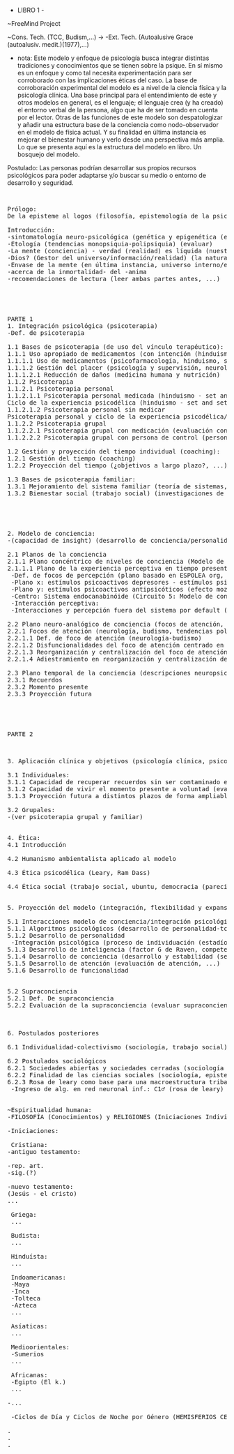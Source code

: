 - LIBRO 1 -

~FreeMind Project

~Cons. Tech. (TCC, Budism,...) ->
-Ext. Tech. (Autoalusive Grace (autoalusiv. medit.)(1977),...)



- nota:
 Este modelo y enfoque de psicología busca integrar distintas tradiciones y conocimientos que se 
 tienen sobre la psique.
En sí mismo es un enfoque y como tal necesita experimentación para ser corroborado con las implicaciones 
éticas del caso. 
La base de corroboración experimental del modelo es a nivel de la ciencia física y la psicología clínica.
 Una base principal para el entendimiento de este y otros modelos en general, es el lenguaje; el lenguaje 
 crea (y ha creado) el entorno verbal de la persona, algo que ha de ser tomado en cuenta por el lector. Otras de las funciones de este modelo son despatologizar y añadir una estructura base de la conciencia como nodo-observador en el modelo de física actual. Y su finalidad en última instancia es mejorar el bienestar humano y 
verlo desde una perspectiva más amplia.
Lo que se presenta aquí es la estructura del modelo en libro. Un bosquejo del modelo.


Postulado: Las personas podrían desarrollar sus propios recursos psicológicos para poder adaptarse y/o buscar su medio o entorno de desarrollo y seguridad.


<pre>
<p>
Prólogo:
De la episteme al logos (filosofía, epistemología de la psicología)
 
Introducción:
-sintomatología neuro-psicológica (genética y epigenética (estabilidad genética, inestabilidad genética (desarrollo en ambientes de alto estrés) <-> entornos estables, entornos inestables))(prepsicóticos y preepilépticos ej) (inv. De los 60’s ej)
-Etología (tendencias monopsiquia-polipsiquia) (evaluar)
-La mente (conciencia) - verdad (realidad) es líquida (nuestro inconsciente está conectado con el inconsciente universal (dios)) (teología) (jung, inconsciente colectivo)(el hombre sufre por su propio lenguaje).
-Dios? (Gestor del universo/información/realidad) (la naturaleza divina) (física-teología)
-Envase de la mente (en última instancia, universo interno/externo explorado,antropología-neurología, sobre el alma (sócrates))
-acerca de la inmortalidad- del -anima
-recomendaciones de lectura (leer ambas partes antes, ...)
</p>
 
<p>
PARTE 1
1. Integración psicológica (psicoterapia)
-Def. de psicoterapia

1.1 Bases de psicoterapia (de uso del vínculo terapéutico):
1.1.1 Uso apropiado de medicamentos (con intención (hinduismo - set and setting ((lugar y contexto)) y gestión del placer, neurología (supervisión psiquiátrica)):
1.1.1.1 Uso de medicamentos (psicofarmacología, hinduismo, set and setting (lugar y contexto))
1.1.1.2 Gestión del placer (psicología y supervisión, neurología, hedonismo, gestión del tiempo, hinduismo)(evaluar necesidades y estado del paciente)
1.1.1.2.1 Reducción de daños (medicina humana y nutrición)
1.1.2 Psicoterapia
1.1.2.1 Psicoterapia personal
1.1.2.1.1 Psicoterapia personal medicada (hinduismo - set and setting ((lugar y contexto)) y gestión del placer (supervisión psiquiátrica, psicológica, entornos estables y seguros))
Ciclo de la experiencia psicodélica (hinduismo - set and setting ((lugar y contexto)) y gestión del placer (supervisión psiquiátrica))
1.1.2.1.2 Psicoterapia personal sin medicar
Psicoterapia personal y ciclo de la experiencia psicodélica/psicoterapéutica (establecer diferencias, supervisión psicológica y psiquiátrica)
1.1.2.2 Psicoterapia grupal
1.1.2.2.1 Psicoterapia grupal con medicación (evaluación con ciencia física) (mencionar la ética psicodélica de Leary) (supervisión psiquiátrica y psicológica)
1.1.2.2.2 Psicoterapia grupal con persona de control (persona sin medicar) (experimentación con ciencia física (supervisión psicológica y psiquiátrica)) (mencionar la ética psicodélica de Leary)

1.2 Gestión y proyección del tiempo individual (coaching):
1.2.1 Gestión del tiempo (coaching)
1.2.2 Proyección del tiempo (¿objetivos a largo plazo?, ...)

1.3 Bases de psicoterapia familiar:
1.3.1 Mejoramiento del sistema familiar (teoría de sistemas, psicoterapia grupal, psicoterapia familiar) (supervisión psiquiátrica de ser necesario)
1.3.2 Bienestar social (trabajo social) (investigaciones de sociología)
</p>

<p>
2. Modelo de conciencia:
-(capacidad de insight) (desarrollo de conciencia/personalidad, técnicas de "gracia autoalusiva" de Grinberg (1977)))
 
2.1 Planos de la conciencia
2.1.1 Plano concéntrico de niveles de conciencia (Modelo de conciencia de 8 circuitos de Leary/RAW)(desarrollo-activación de la conciencia) (desarrollo de sensibilidad perceptiva/empatía ej.) (circuitos/niveles de Leary y RAW, psicología del desarrollo, monopsiquia-polipsiquia (etología-lenguaje-sociolingüística), (biología-etología-neurología-(focos de atención, budismo))
2.1.1.1 Plano de la experiencia perceptiva en tiempo presente bajo estímulos psicoactivos (estímulo psicoactivo: estímulo externo al individuo que interactúa con la percepción | Focos de percepción/interacción perceptiva)(neurología, psicofarmacología, psicoterapia (ciclo de la experiencia psicodélica/psicoterapéutica), psiquiatría):
 -Def. de focos de percepción (plano basado en ESPOLEA org, neurología)
 -Plano x: estímulos psicoactivos depresores - estímulos psicoactivos estimulantes
 -Plano y: estímulos psicoactivos antipsicóticos (efecto mozart. ej) - estímulos psicoactivos psicodélicos
 -Centro: Sistema endocanabinóide (Circuito 5: Modelo de conciencia RAW/Leary)
 -Interacción perceptiva:
 -Interacciones y percepción fuera del sistema por default (neurología)(ej. sinestesia, etc...)
 
2.2 Plano neuro-analógico de conciencia (focos de atención, evaluación neurológica y neuropsicológica)
2.2.1 Focos de atención (neurología, budismo, tendencias polipsiquia-monopsiquia como condiciones de la experiencia humana (etología)):
2.2.1.1 Def. de foco de atención (neurología-budismo)
2.2.1.2 Disfuncionalidades del foco de atención centrado en el presente (evitación del vacío existencial y su sintomatología (budismo-psicoterapia general, desarrollo de la personalidad, mindfulness))
2.2.1.3 Reorganización y centralización del foco de atención (terapia cognitivo-conductual/algoritmos, budismo, técnicas de meditación, mindfulness)
2.2.1.4 Adiestramiento en reorganización y centralización del foco de atención (conductismo-algoritmos, técnicas de meditación, budismo, mindfulness)

2.3 Plano temporal de la conciencia (descripciones neuropsicológicas y algorítmicas):
2.3.1 Recuerdos
2.3.2 Momento presente
2.3.3 Proyección futura
</p>

<p>
PARTE 2
</p>

3. Aplicación clínica y objetivos (psicología clínica, psicoterapia) (postulado: las personas podrían desarrollar sus propios recursos psicológicos para poder adaptarse y/o buscar su medio o entorno de desarrollo y seguridad) (desarrollo de personalidad) (jung):

3.1 Individuales:
3.1.1 Capacidad de recuperar recuerdos sin ser contaminado emocionalmente por ellos (desensibilización sistémica/psicoterapia (desarrollo de personalidad), test de evaluación de sensibilidad) (apoyo psiquiátrico de ser necesario)
3.1.2 Capacidad de vivir el momento presente a voluntad (evaluación de atención/mindfulness)
3.1.3 Proyección futura a distintos plazos de forma ampliable (nivel individual) (planificación de proyectos u objetivos personales, coaching) (nivel grupal, nivel individual)

3.2 Grupales:
-(ver psicoterapia grupal y familiar)


4. Ética:
4.1 Introducción

4.2 Humanismo ambientalista aplicado al modelo

4.3 Ética psicodélica (Leary, Ram Dass)

4.4 Ética social (trabajo social, ubuntu, democracia (parecidos en otras culturas))


5. Proyección del modelo (integración, flexibilidad y expansión de inteligencia, desarrollo de la atención basada en el modelo ético)

5.1 Interacciones modelo de conciencia/integración psicológica (evaluación psicológica y neuropsicológica):
5.1.1 Algoritmos psicológicos (desarrollo de personalidad-tcc,...)
5.1.2 Desarrollo de personalidad
 -Integración psicológica (proceso de individuación (estadío del espejo (Lacan),...))
5.1.3 Desarrollo de inteligencia (factor G de Raven, competencias en general, desarrollo intuitivo,...)
5.1.4 Desarrollo de conciencia (desarrollo y estabilidad (sensibilidad asertiva y tcc) de empatía, Modelo de conciencia de 8 circuitos de Leary/RAW...)
5.1.5 Desarrollo de atención (evaluación de atención, ...)
5.1.6 Desarrollo de funcionalidad
 
 
5.2 Supraconciencia
5.2.1 Def. De supraconciencia
5.2.2 Evaluación de la supraconciencia (evaluar supraconciencia: mindfulness/flexibilidad mono-polipsíquia/inteligencia (raven ej)/desarrollo de conciencia (plano concéntrico de la conciencia))



6. Postulados posteriores

6.1 Individualidad-colectivismo (sociología, trabajo social), def. de civilización (sociología) y función social del arte (antropología, sociología)

6.2 Postulados sociológicos
6.2.1 Sociedades abiertas y sociedades cerradas (sociología (Karl Popper))
6.2.2 Finalidad de las ciencias sociales (sociología, epistemología de las ciencias sociales)
6.2.3 Rosa de leary como base para una macroestructura tribal-civilización (rosa de leary - alg.?)
 -Ingreso de alg. en red neuronal inf.: C1♂ (rosa de leary) C2♀ = C1♀ (rosa de leary) C2♂ = 🔁 (algebra l., ...)


~Espiritualidad humana:
-FILOSOFÍA (Conocimientos) y RELIGIONES (Iniciaciones Individuales (Apercepciones y petición "Von Herzen"))-

-Iniciaciones:

 Cristiana:
-antiguo testamento:

-rep. art.
-sig.(?)

-nuevo testamento:
(Jesús - el cristo)
...

 Griega:
 ...

 Budista:
 ...

 Hinduísta:
 ...

 Indoamericanas:
 -Maya
 -Inca
 -Tolteca
 -Azteca
 ...

 Asíaticas:
 ...

 Medioorientales:
 -Sumerios
 ...

 Africanas:
 -Egipto (El k.)
 ...

-...

 -Ciclos de Día y Ciclos de Noche por Género (HEMISFERIOS CEREBRALES - Lateralidad Hemisferial (Jung (neopsicoanálisis), neurología, psiquiatría)

.
.
.
</p>
</pre>
